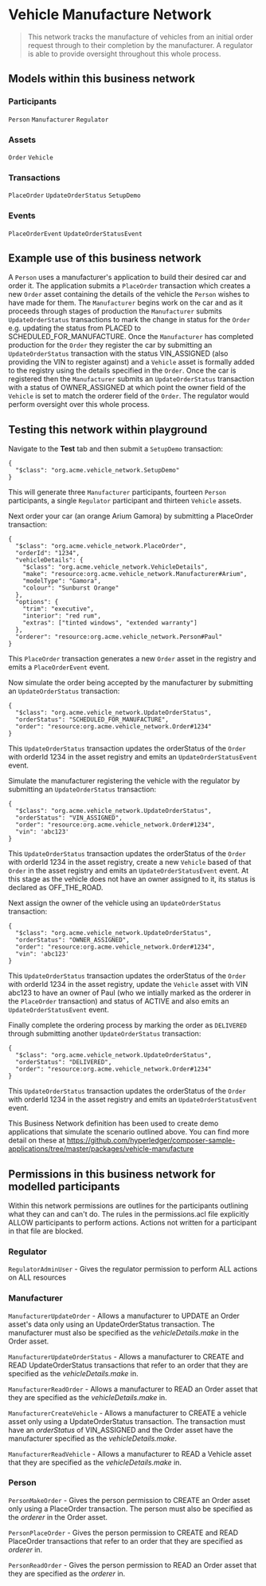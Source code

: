 # Vehicle Manufacture Network

> This network tracks the manufacture of vehicles from an initial order request through to their completion by the manufacturer. A regulator is able to provide oversight throughout this whole process. 

## Models within this business network

### Participants
`Person` `Manufacturer` `Regulator`

### Assets

`Order` `Vehicle`

### Transactions

`PlaceOrder` `UpdateOrderStatus` `SetupDemo`

### Events

`PlaceOrderEvent` `UpdateOrderStatusEvent`

## Example use of this business network
A `Person` uses a manufacturer's application to build their desired car and order it. The application submits a `PlaceOrder` transaction which creates a new `Order` asset containing the details of the vehicle the `Person` wishes to have made for them. The `Manufacturer` begins work on the car and as it proceeds through stages of production the `Manufacturer` submits `UpdateOrderStatus` transactions to mark the change in status for the `Order` e.g. updating the status from PLACED to SCHEDULED_FOR_MANUFACTURE. Once the `Manufacturer` has completed production for the `Order` they register the car by submitting an `UpdateOrderStatus` transaction with the status VIN_ASSIGNED (also providing the VIN to register against) and a `Vehicle` asset is formally added to the registry using the details specified in the `Order`. Once the car is registered then the `Manufacturer` submits an `UpdateOrderStatus` transaction with a status of OWNER_ASSIGNED at which point the owner field of the `Vehicle` is set to match the orderer field of the `Order`. The regulator would perform oversight over this whole process. 

## Testing this network within playground
Navigate to the **Test** tab and then submit a `SetupDemo` transaction:

```
{
  "$class": "org.acme.vehicle_network.SetupDemo"
}
```

This will generate three `Manufacturer` participants, fourteen `Person` participants, a single `Regulator` participant and thirteen `Vehicle` assets. 

Next order your car (an orange Arium Gamora) by submitting a PlaceOrder transaction:

```
{
  "$class": "org.acme.vehicle_network.PlaceOrder",
  "orderId": "1234",
  "vehicleDetails": {
    "$class": "org.acme.vehicle_network.VehicleDetails",
    "make": "resource:org.acme.vehicle_network.Manufacturer#Arium",
    "modelType": "Gamora",
    "colour": "Sunburst Orange"
  },
  "options": {
    "trim": "executive",
    "interior": "red rum",
    "extras": ["tinted windows", "extended warranty"]
  },
  "orderer": "resource:org.acme.vehicle_network.Person#Paul"
}
```

This `PlaceOrder` transaction generates a new `Order` asset in the registry and emits a `PlaceOrderEvent` event.

Now simulate the order being accepted by the manufacturer by submitting an `UpdateOrderStatus` transaction:

```
{
  "$class": "org.acme.vehicle_network.UpdateOrderStatus",
  "orderStatus": "SCHEDULED_FOR_MANUFACTURE",
  "order": "resource:org.acme.vehicle_network.Order#1234"
}
```

This `UpdateOrderStatus` transaction updates the orderStatus of the `Order` with orderId 1234 in the asset registry and emits an `UpdateOrderStatusEvent` event.

Simulate the manufacturer registering the vehicle with the regulator by submitting an `UpdateOrderStatus` transaction:

```
{
  "$class": "org.acme.vehicle_network.UpdateOrderStatus",
  "orderStatus": "VIN_ASSIGNED",
  "order": "resource:org.acme.vehicle_network.Order#1234",
  "vin": 'abc123'
}
```

This `UpdateOrderStatus` transaction updates the orderStatus of the `Order` with orderId 1234 in the asset registry, create a new `Vehicle` based of that `Order` in the asset registry and emits an `UpdateOrderStatusEvent` event. At this stage as the vehicle does not have an owner assigned to it, its status is declared as OFF_THE_ROAD.

Next assign the owner of the vehicle using an `UpdateOrderStatus` transaction:

```
{
  "$class": "org.acme.vehicle_network.UpdateOrderStatus",
  "orderStatus": "OWNER_ASSIGNED",
  "order": "resource:org.acme.vehicle_network.Order#1234",
  "vin": 'abc123'
}
```

This `UpdateOrderStatus` transaction updates the orderStatus of the `Order` with orderId 1234 in the asset registry, update the `Vehicle` asset with VIN abc123 to have an owner of Paul (who we intially marked as the orderer in the `PlaceOrder` transaction) and status of ACTIVE and also emits an `UpdateOrderStatusEvent` event.

Finally complete the ordering process by marking the order as `DELIVERED` through submitting another `UpdateOrderStatus` transaction:

```
{
  "$class": "org.acme.vehicle_network.UpdateOrderStatus",
  "orderStatus": "DELIVERED",
  "order": "resource:org.acme.vehicle_network.Order#1234"
}
```

This `UpdateOrderStatus` transaction updates the orderStatus of the `Order` with orderId 1234 in the asset registry and emits an `UpdateOrderStatusEvent` event.

This Business Network definition has been used to create demo applications that simulate the scenario outlined above. You can find more detail on these at https://github.com/hyperledger/composer-sample-applications/tree/master/packages/vehicle-manufacture

## Permissions in this business network for modelled participants
Within this network permissions are outlines for the participants outlining what they can and can't do. The rules in the permissions.acl file explicitly ALLOW participants to perform actions. Actions not written for a participant in that file are blocked.
### Regulator
`RegulatorAdminUser` - Gives the regulator permission to perform ALL actions on ALL resources

### Manufacturer
`ManufacturerUpdateOrder` - Allows a manufacturer to UPDATE an Order asset's data only using an UpdateOrderStatus transaction. The manufacturer must also be specified as the *vehicleDetails.make* in the Order asset.

`ManufacturerUpdateOrderStatus` - Allows a manufacturer to CREATE and READ UpdateOrderStatus transactions that refer to an order that they are specified as the *vehicleDetails.make* in. 

`ManufacturerReadOrder` - Allows a manufacturer to READ an Order asset that they are specified as the *vehicleDetails.make* in.

`ManufacturerCreateVehicle` - Allows a manufacturer to CREATE a vehicle asset only using a UpdateOrderStatus transaction. The transaction must have an *orderStatus* of VIN_ASSIGNED and the Order asset have the manufacturer specified as the *vehicleDetails.make*.

`ManufacturerReadVehicle` - Allows a manufacturer to READ a Vehicle asset that they are specified as the *vehicleDetails.make* in.

### Person
`PersonMakeOrder` - Gives the person permission to CREATE an Order asset only using a PlaceOrder transaction. The person must also be specified as the *orderer* in the Order asset.

`PersonPlaceOrder` - Gives the person permission to CREATE and READ PlaceOrder transactions that refer to an order that they are specified as *orderer* in.

`PersonReadOrder` - Gives the person permission to READ an Order asset that they are specified as the *orderer* in. 